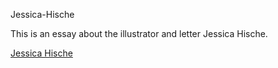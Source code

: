 
Jessica-Hische

This is an essay about the illustrator and letter Jessica Hische.

<a href="http://github.com/MrZackrox/Jessica-Hische/jessica-hische-essay.html">Jessica Hische</a>
